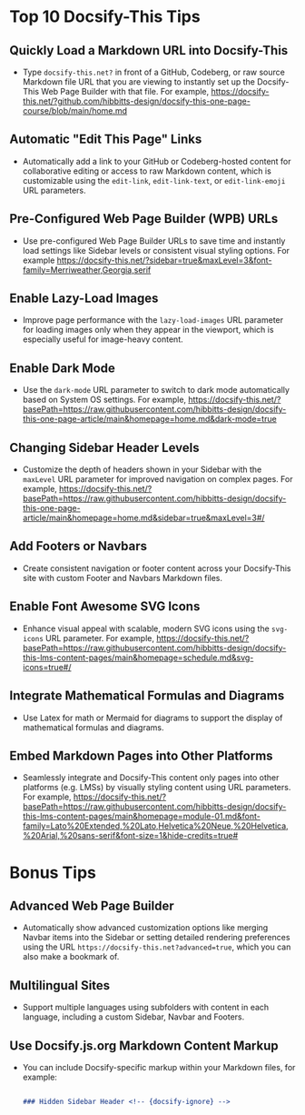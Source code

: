 # Top 10 Docsify-This Tips

## Quickly Load a Markdown URL into Docsify-This

- Type `docsify-this.net?` in front of a GitHub, Codeberg, or raw source Markdown file URL that you are viewing to instantly set up the Docsify-This Web Page Builder with that file. For example, https://docsify-this.net/?github.com/hibbitts-design/docsify-this-one-page-course/blob/main/home.md

## Automatic "Edit This Page" Links

- Automatically add a link to your GitHub or Codeberg-hosted content for collaborative editing or access to raw Markdown content, which is customizable using the `edit-link`, `edit-link-text`, or `edit-link-emoji` URL parameters.

## Pre-Configured Web Page Builder (WPB) URLs

- Use pre-configured Web Page Builder URLs to save time and instantly load settings like Sidebar levels or consistent visual styling options. For example https://docsify-this.net/?sidebar=true&maxLevel=3&font-family=Merriweather,Georgia,serif

## Enable Lazy-Load Images

- Improve page performance with the `lazy-load-images` URL parameter for loading images only when they appear in the viewport, which is especially useful for image-heavy content.

## Enable Dark Mode

- Use the `dark-mode` URL parameter to switch to dark mode automatically based on System OS settings. For example, https://docsify-this.net/?basePath=https://raw.githubusercontent.com/hibbitts-design/docsify-this-one-page-article/main&homepage=home.md&dark-mode=true

## Changing Sidebar Header Levels

- Customize the depth of headers shown in your Sidebar with the `maxLevel` URL parameter for improved navigation on complex pages. For example, https://docsify-this.net/?basePath=https://raw.githubusercontent.com/hibbitts-design/docsify-this-one-page-article/main&homepage=home.md&sidebar=true&maxLevel=3#/

## Add Footers or Navbars

- Create consistent navigation or footer content across your Docsify-This site with custom Footer and Navbars Markdown files.

## Enable Font Awesome SVG Icons

- Enhance visual appeal with scalable, modern SVG icons using the `svg-icons` URL parameter. For example, https://docsify-this.net/?basePath=https://raw.githubusercontent.com/hibbitts-design/docsify-this-lms-content-pages/main&homepage=schedule.md&svg-icons=true#/

## Integrate Mathematical Formulas and Diagrams

- Use Latex for math or Mermaid for diagrams to support the display of mathematical formulas and diagrams.

## Embed Markdown Pages into Other Platforms

- Seamlessly integrate and Docsify-This content only pages into other platforms (e.g. LMSs) by visually styling content using URL parameters. For example, https://docsify-this.net/?basePath=https://raw.githubusercontent.com/hibbitts-design/docsify-this-lms-content-pages/main&homepage=module-01.md&font-family=Lato%20Extended,%20Lato,Helvetica%20Neue,%20Helvetica,%20Arial,%20sans-serif&font-size=1&hide-credits=true#

# Bonus Tips

## Advanced Web Page Builder

- Automatically show advanced customization options like merging Navbar items into the Sidebar or setting detailed rendering preferences using the URL `https://docsify-this.net?advanced=true`, which you can also make a bookmark of.

## Multilingual Sites

- Support multiple languages using subfolders with content in each language, including a custom Sidebar, Navbar and Footers.

## Use Docsify.js.org Markdown Content Markup

-  You can include Docsify-specific markup within your Markdown files, for example:

   ```markdown

   ### Hidden Sidebar Header <!-- {docsify-ignore} -->
   
   ```
